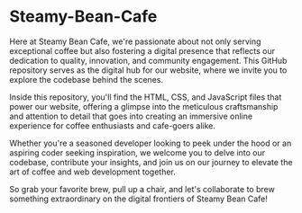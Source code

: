 # Steamy-Bean-Cafe
Here at Steamy Bean Cafe, we're passionate about not only serving exceptional coffee but also fostering a digital presence that reflects our dedication to quality, innovation, and community engagement. This GitHub repository serves as the digital hub for our website, where we invite you to explore the codebase behind the scenes.

Inside this repository, you'll find the HTML, CSS, and JavaScript files that power our website, offering a glimpse into the meticulous craftsmanship and attention to detail that goes into creating an immersive online experience for coffee enthusiasts and cafe-goers alike.

Whether you're a seasoned developer looking to peek under the hood or an aspiring coder seeking inspiration, we welcome you to delve into our codebase, contribute your insights, and join us on our journey to elevate the art of coffee and web development together.

So grab your favorite brew, pull up a chair, and let's collaborate to brew something extraordinary on the digital frontiers of Steamy Bean Cafe!
